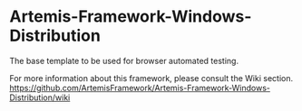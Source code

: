 # Artemis-Framework-Windows-Distribution
The base template to be used for browser automated testing.

For more information about this framework, please consult the Wiki section.
https://github.com/ArtemisFramework/Artemis-Framework-Windows-Distribution/wiki
